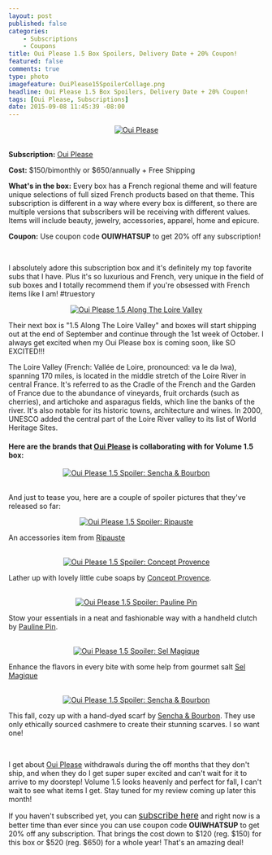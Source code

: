 ```yaml
---
layout: post
published: false
categories: 
    - Subscriptions
    - Coupons
title: Oui Please 1.5 Box Spoilers, Delivery Date + 20% Coupon!
featured: false
comments: true
type: photo
imagefeature: OuiPlease15SpoilerCollage.png
headline: Oui Please 1.5 Box Spoilers, Delivery Date + 20% Coupon!
tags: [Oui Please, Subscriptions]
date: 2015-09-08 11:45:39 -08:00
---
```


<center><a href="http://ouiplease.com" target="_blank">
<img src="/images/OuiPleaseLogo.jpg" border="0" style="border:none;max-width:100%;" alt="Oui Please" />
</a></center>
<br>
<p><b>Subscription:</b> <a href="http://ouiplease.com" target="_blank">Oui Please</a></p>
<p><b>Cost:</b> $150/bimonthly or $650/annually + Free Shipping</p>
<p><b>What's in the box:</b> Every box has a French regional theme and will feature unique selections of full sized French products based on that theme. This subscription is different in a way where every box is different, so there are multiple versions that subscribers will be receiving with different values. Items will include beauty, jewelry, accessories, apparel, home and epicure.</p>
<p><b>Coupon:</b> Use coupon code <b>OUIWHATSUP</b> to get 20% off any subscription!</p>
<br>

<p>I absolutely adore this subscription box and it's definitely my top favorite subs that I have. Plus it's so luxurious and French, very unique in the field of sub boxes and I totally recommend them if you're obsessed with French items like I am! #truestory</p>

<center><a href="http://ouiplease.com" target="_blank">
<img src="/images/OuiPlease15Map.png" border="0" style="border:none;max-width:100%;" alt="Oui Please 1.5 Along The Loire Valley" />
</a></center>

<p><i class="icon-dropbox"></i> Their next box is "1.5 Along The Loire Valley" and boxes will start shipping out at the end of September and continue through the 1st week of October. I always get excited when my Oui Please box is coming soon, like SO EXCITED!!!</p>

<p>The Loire Valley (French: Vallée de Loire, pronounced: va le də lwa), spanning 170 miles, is located in the middle stretch of the Loire River in central France. It's referred to as the Cradle of the French and the Garden of France due to the abundance of vineyards, fruit orchards (such as cherries), and artichoke and asparagus fields, which line the banks of the river. It's also notable for its historic towns, architecture and wines. In 2000, UNESCO added the central part of the Loire River valley to its list of World Heritage Sites.</p>

<H4>Here are the brands that <a href="http://ouiplease.com" target="_blank">Oui Please</a> is collaborating with for Volume 1.5 box:</H4>
<center><a href="http://ouiplease.com" target="_blank">
<img src="/images/OuiPlease15Brands.png" border="0" style="border:none;max-width:100%;" alt="Oui Please 1.5 Spoiler: Sencha & Bourbon" />
</a></center>
<br>

<p>And just to tease you, here are a couple of spoiler pictures that they've released so far:</p>

<center><a href="http://ouiplease.com" target="_blank">
<img src="/images/OuiPlease15Spoiler1.png" border="0" style="border:none;max-width:100%;" alt="Oui Please 1.5 Spoiler: Ripauste" />
</a></center>
<p>An accessories item from <a href="http://www.ripauste.fr" target="_blank">Ripauste</a></p>
<br>

<center><a href="http://ouiplease.com" target="_blank">
<img src="/images/OuiPlease15Spoiler2.png" border="0" style="border:none;max-width:100%;" alt="Oui Please 1.5 Spoiler: Concept Provence" />
</a></center>
<p>Lather up with lovely little cube soaps by <a href="http://www.conceptprovence.com/eshop/en/" target="_blank">Concept Provence</a>.</p>
<br>

<center><a href="http://ouiplease.com" target="_blank">
<img src="/images/OuiPlease15Spoiler3.png" border="0" style="border:none;max-width:100%;" alt="Oui Please 1.5 Spoiler: Pauline Pin" />
</a></center>
<p>Stow your essentials in a neat and fashionable way with a handheld clutch by <a href="http://www.paulinepin.com/en/?page_id=39" target="_blank">Pauline Pin</a>.</p>
<br>

<center><a href="http://ouiplease.com" target="_blank">
<img src="/images/OuiPlease15Spoiler4.png" border="0" style="border:none;max-width:100%;" alt="Oui Please 1.5 Spoiler: Sel Magique" />
</a></center>
<p>Enhance the flavors in every bite with some help from gourmet salt <a href="http://www.selmagique.com" target="_blank">Sel Magique</a></p>
<br>

<center><a href="http://ouiplease.com" target="_blank">
<img src="/images/OuiPlease15Spoiler5.png" border="0" style="border:none;max-width:100%;" alt="Oui Please 1.5 Spoiler: Sencha & Bourbon" />
</a></center>
<p>This fall, cozy up with a hand-dyed scarf by <a href="http://www.kisskissbankbank.com/sencha-bourbon" target="_blank">Sencha & Bourbon</a>. They use only ethically sourced cashmere to create their stunning scarves. I so want one!</p>
<br>

<p><i class="icon-exclamation-sign"></i> I get about <a href="http://ouiplease.com" target="_blank">Oui Please</a> withdrawals during the off months that they don't ship, and when they do I get super super excited and can't wait for it to arrive to my doorstep! Volume 1.5 looks heavenly and perfect for fall, I can't wait to see what items I get. Stay tuned for my review coming up later this month!</p>

<p>If you haven't subscribed yet, you can <a href="http://ouiplease.com" target="_blank"><big>subscribe here</big></a> and right now is a better time than ever since you can use coupon code <b>OUIWHATSUP</b> to get 20% off any subscription. That brings the cost down to $120 (reg. $150) for this box or $520 (reg. $650) for a whole year! That's an amazing deal!</p>
